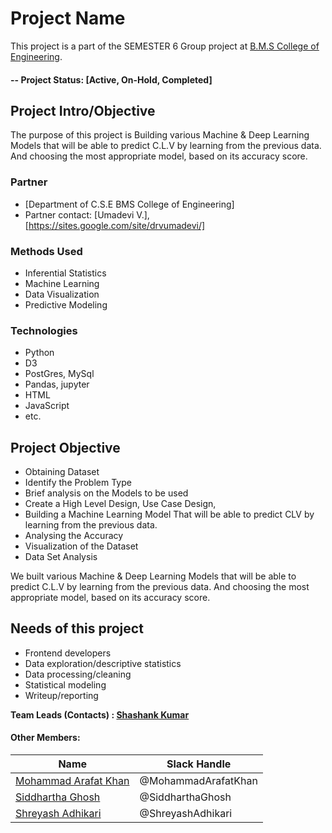 
# Project Name
This project is a part of the SEMESTER 6 Group project at [B.M.S College of Engineering](https://bmsce.ac.in/).  

#### -- Project Status: [Active, On-Hold, Completed]

## Project Intro/Objective
The purpose of this project is Building various Machine & Deep Learning Models that will be able to predict C.L.V by learning from the previous data. And choosing the most appropriate model, based on its accuracy score.

### Partner
* [Department of C.S.E BMS College of Engineering]
* Partner contact: [Umadevi V.], [https://sites.google.com/site/drvumadevi/]

### Methods Used
* Inferential Statistics
* Machine Learning
* Data Visualization
* Predictive Modeling

### Technologies
* Python
* D3
* PostGres, MySql
* Pandas, jupyter
* HTML
* JavaScript
* etc. 

## Project Objective

* Obtaining Dataset 
* Identify the Problem Type
* Brief analysis on the Models to be used
* Create a High Level Design, Use Case Design, 
* Building a Machine Learning Model That will be able to predict CLV by learning from the previous data.
* Analysing the Accuracy 
* Visualization of the Dataset 
* Data Set Analysis 

We built various Machine & Deep Learning Models that will be able to predict C.L.V by learning from the previous data. And choosing the most appropriate model, based on its accuracy score.

## Needs of this project

- Frontend developers
- Data exploration/descriptive statistics
- Data processing/cleaning
- Statistical modeling
- Writeup/reporting

**Team Leads (Contacts) : [Shashank Kumar](https://github.com/shashank195])**

#### Other Members:

|Name     |  Slack Handle   | 
|---------|-----------------|
|[Mohammad Arafat Khan](https://github.com/Arafat2198)  | @MohammadArafatKhan |
|[Siddhartha Ghosh](https://github.com/siddhartha2000)  | @SiddharthaGhosh    |
|[Shreyash Adhikari](https://github.com/Shreyash-BMSCE) | @ShreyashAdhikari   |


